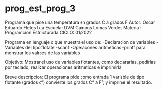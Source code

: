 # prog_est_prog_3
Programa que pide una temperatura en grados C a grados F
Autor: Oscar Eduardo Fletes Ixta
Escuela: UVM Campus Lomas Verdes
Materia : Programcion Estructurada
CICLO: 01/2022

Programa en lenguaje c que muestra el uso de:
  -Declaracion de variables 
  -Variables del tipo flotate
  -scanf
  -Operacones aritmeticas 
  -printf para monstrar los valroes de las variables

Objetivo:
Mostrar el uso de variables flotantes, como declararlas, pedirlas por teclado,
realizar operaciones aritmeticas e imprimirla.

Breve descripcion:
El programa pide como entrada 1 variable de tipo flotante (grados c°) 
convierte los grados C° a F°, y imprime el resultado. 

